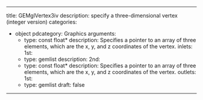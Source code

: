 
---
title: GEMglVertex3iv
description: specify a three-dimensional vertex (integer version)
categories:
  - object
pdcategory: Graphics
arguments:
    - type: const float*
      description: Specifies a pointer to an array of three elements, which are the x, y, and z coordinates of the vertex.
inlets:
  1st:
    - type: gemlist
      description:
  2nd:
    - type: const float*
      description: Specifies a pointer to an array of three elements, which are the x, y, and z coordinates of the vertex.
outlets:
  1st:
    - type: gemlist
draft: false
---

